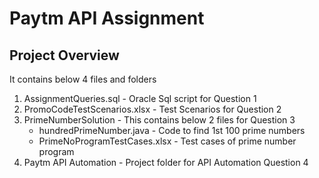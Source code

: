 # Paytm API Assignment

## Project Overview
It contains below 4 files and folders
1. AssignmentQueries.sql - Oracle Sql script for Question 1
2. PromoCodeTestScenarios.xlsx - Test Scenarios for Question 2
3. PrimeNumberSolution - This contains below 2 files for Question 3
    - hundredPrimeNumber.java - Code to find 1st 100 prime numbers
    - PrimeNoProgramTestCases.xlsx - Test cases of prime number program
4. Paytm API Automation - Project folder for API Automation Question 4

